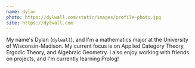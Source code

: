```yaml
---
name: dylan
photo: https://dylwall.com/static/images/profile-photo.jpg
site: https://dylwall.com
---
```


My name's Dylan (`dylwall`), and I'm a mathematics major at the University of Wisconsin-Madison. My current focus is on Applied Category Theory, Ergodic Theory, and Algebraic Geometry. I also enjoy working with friends on projects, and I'm currently learning Prolog!
